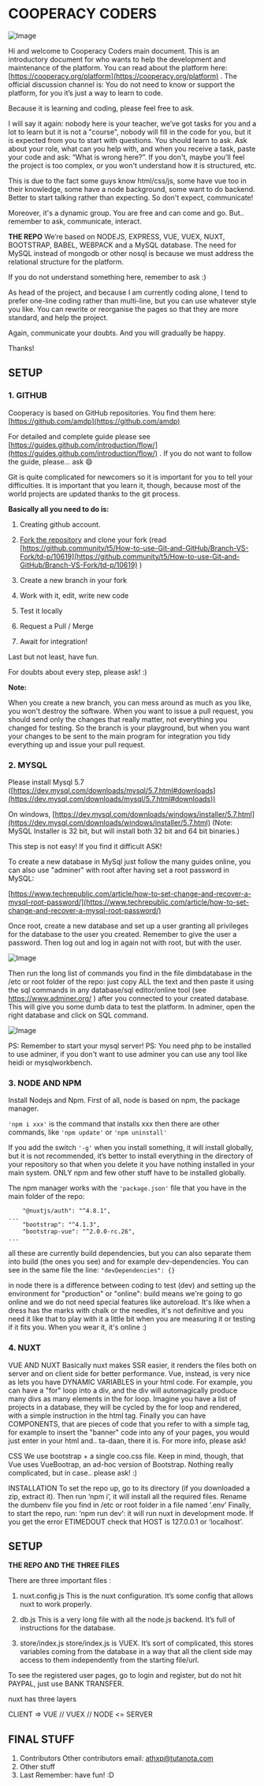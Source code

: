 # COOPERACY CODERS

![Image](assets/image/github/image3.png)

Hi and welcome to Cooperacy Coders main document. This is an introductory document for who wants to help the development and maintenance of the platform. You can read about the platform here: [https://cooperacy.org/platform](https://cooperacy.org/platform) . The official discussion channel is: You do not need to know or support the platform, for you it’s just a way to learn to code.

Because it is learning and coding, please feel free to ask.

I will say it again: nobody here is your teacher, we’ve got tasks for you and a lot to learn but it is not a "course", nobody will fill in the code for you, but it is expected from you to start with questions. You should learn to ask. Ask about your role, what can you help with, and when you receive a task, paste your code and ask: “What is wrong here?”. If you don't, maybe you'll feel the project is too complex, or you won't understand how it is structured, etc.

This is due to the fact some guys know html/css/js, some have vue too in their knowledge, some have a node background, some want to do backend. Better to start talking rather than expecting. So don't expect, communicate!

Moreover, it's a dynamic group. You are free and can come and go.
But.. remember to ask, communicate, interact.

**THE REPO**
We’re based on NODEJS, EXPRESS, VUE, VUEX, NUXT, BOOTSTRAP, BABEL, WEBPACK and a MySQL database. The need for MySQL instead of mongodb or other nosql is because we must address the relational structure for the platform.

If you do not understand something here, remember to ask :)

As head of the project, and because I am currently coding alone, I tend to prefer one-line coding rather than multi-line, but you can use whatever style you like. You can rewrite or reorganise the pages so that they are more standard, and help the project.

Again, communicate your doubts. And you will gradually be happy.

Thanks!

## SETUP
### 1. GITHUB
Cooperacy is based on GitHub repositories. You find them here: [https://github.com/amdp](https://github.com/amdp)

For detailed and complete guide please see [https://guides.github.com/introduction/flow/](https://guides.github.com/introduction/flow/) . If you do not want to follow the guide, please… ask 😄

Git is quite complicated for newcomers so it is important for you to tell your difficulties. It is important that you learn it, though, because most of the world projects are updated thanks to the git process.

**Basically all you need to do is:**
1.  Creating github account.
    
2.  [Fork the repository](https://help.github.com/en/articles/fork-a-repo) and clone your fork (read [https://github.community/t5/How-to-use-Git-and-GitHub/Branch-VS-Fork/td-p/10619](https://github.community/t5/How-to-use-Git-and-GitHub/Branch-VS-Fork/td-p/10619) )
    
3.  Create a new branch in your fork
    
4.  Work with it, edit, write new code
    
5.  Test it locally
    
6.  Request a Pull / Merge
    
7.  Await for integration!

Last but not least, have fun.

For doubts about every step, please ask! :)

**Note:**

When you create a new branch, you can mess around as much as you like, you won't destroy the software. When you want to issue a pull request, you should send only the changes that really matter, not everything you changed for testing. So the branch is your playground, but when you want your changes to be sent to the main program for integration you tidy everything up and issue your pull request.

### 2. MYSQL
Please install Mysql 5.7 ([https://dev.mysql.com/downloads/mysql/5.7.html#downloads](https://dev.mysql.com/downloads/mysql/5.7.html#downloads))

On windows, [https://dev.mysql.com/downloads/windows/installer/5.7.html](https://dev.mysql.com/downloads/windows/installer/5.7.html) (Note: MySQL Installer is 32 bit, but will install both 32 bit and 64 bit binaries.)

This step is not easy! If you find it difficult ASK!

To create a new database in MySql just follow the many guides online, you can also use "adminer" with root after having set a root password in MySQL:

[https://www.techrepublic.com/article/how-to-set-change-and-recover-a-mysql-root-password/](https://www.techrepublic.com/article/how-to-set-change-and-recover-a-mysql-root-password/)

Once root, create a new database and set up a user granting all privileges for the database to the user you created. Remember to give the user a password. Then log out and log in again not with root, but with the user.

![Image](assets/image/github/image2.png)

Then run the long list of commands you find in the file dimbdatabase in the /etc or root folder of the repo: just copy ALL the text and then paste it using the sql commands in any database/sql editor/online tool (see https://www.adminer.org/ ) after you connected to your created database. This will give you some dumb data to test the platform. In adminer, open the right database and click on SQL command.

![Image](assets/image/github/image1.png)

PS: Remember to start your mysql server!
PS: You need php to be installed to use adminer, if you don't want to use adminer you can use any tool like heidi or mysqlworkbench.

### 3. NODE AND NPM

Install Nodejs and Npm. First of all, node is based on npm, the package manager.

`'npm i xxx'` is the command that installs xxx
then there are other commands, like `'npm update'` or `'npm uninstall'`

If you add the switch `'-g'` when you install something, it will install globally, but it is not recommended, it’s better to install everything in the directory of your repository so that when you delete it you have nothing installed in your main system. ONLY npm and few other stuff have to be installed globally.

The npm manager works with the `'package.json'` file that you have in the main folder of the repo:
```
    "@nuxtjs/auth": "^4.8.1",
...
    "bootstrap": "^4.1.3",
    "bootstrap-vue": "^2.0.0-rc.26",
...
```
all these are currently build dependencies, but you can also separate them into build (the ones you see) and for example dev-dependencies. You can see in the same file the line:
`"devDependencies": {}`

in node there is a difference between coding to test (dev) and setting up the environment for "production" or "online": build means we're going to go online and we do not need special features like autoreload. It's like when a dress has the marks with chalk or the needles, it's not definitive and you need it like that to play with it a little bit when you are measuring it or testing if it fits you. When you wear it, it's online :)

### 4. NUXT
VUE AND NUXT
Basically nuxt makes SSR easier, it renders the files both on server and on client side for better performance. Vue, instead, is very nice as lets you have DYNAMIC VARIABLES in your html code. For example, you can have a "for" loop into a div, and the div will automagically produce many divs as many elements in the for loop. Imagine you have a list of projects in a database, they will be cycled by the for loop and rendered, with a simple instruction in the html tag. Finally you can have COMPONENTS, that are pieces of code that you refer to with a simple tag, for example to insert the "banner" code into any of your pages, you would just enter <banner /> in your html and.. ta-daan, there it is.
For more info, please ask!

CSS
We use bootstrap + a single coo.css file. Keep in mind, though, that Vue uses VueBootrap, an ad-hoc version of Bootstrap. Nothing really complicated, but in case.. please ask! :)

INSTALLATION
To set the repo up, go to its directory (if you downloaded a zip, extract it). Then run ‘npm i’, it will install all the required files.
Rename the dumbenv file you find in /etc or root folder in a file named ‘.env’ 
Finally, to start the repo, run: ‘npm run dev‘: it will run nuxt in development mode. If you get the error ETIMEDOUT check that HOST is 127.0.0.1 or ‘localhost’.

## SETUP

**THE REPO AND THE THREE FILES**

There are three important files :

1. nuxt.config.js This is the nuxt configuration. It’s some config that allows nuxt to work properly.

2. db.js This is a very long file with all the node.js backend. It’s full of instructions for the database.

3. store/index.js store/index.js is VUEX. It’s sort of complicated, this stores variables coming from the database in a way that all the client side may access to them independently from the starting file/url.

To see the registered user pages, go to login and register, but do not hit PAYPAL, just use BANK TRANSFER.

nuxt has three layers

CLIENT => VUE // VUEX // NODE <= SERVER

## FINAL STUFF

1. Contributors
Other contributors email: athxp@tutanota.com
2. Other stuff
3. Last
Remember: have fun! :D